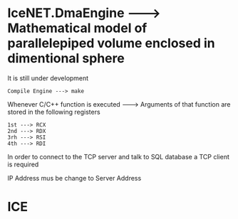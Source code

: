 # IceNET.DmaEngine ---> Mathematical model of parallelepiped volume enclosed in dimentional sphere

It is still under development

	Compile Engine ---> make

Whenever C/C++ function is executed ---> Arguments of that function are stored in the following registers

	1st ---> RCX
	2nd ---> RDX
	3rh ---> RSI
	4th ---> RDI

In order to connect to the TCP server and talk to SQL database a TCP client is required 

IP Address mus be change to Server Address

# ICE
